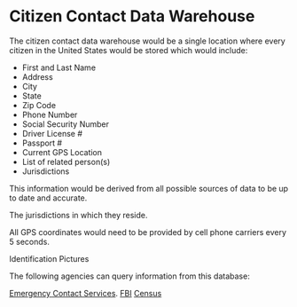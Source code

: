 # Citizen Contact Data Warehouse

The citizen contact data warehouse would be a single location where every citizen in the United States would be stored which would include:

- First and Last Name
- Address
- City
- State
- Zip Code
- Phone Number
- Social Security Number
- Driver License #
- Passport #
- Current GPS Location
- List of related person(s)
- Jurisdictions

This information would be derived from all possible sources of data to be up to date and accurate.

The jurisdictions in which they reside.

All GPS coordinates would need to be provided by cell phone carriers every 5 seconds.

Identification Pictures

The following agencies can query information from this database:

[Emergency Contact Services](/ecs-gov/).
[FBI](/fbi)
[Census](/e-census/)
